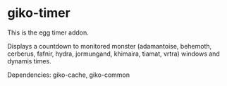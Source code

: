 # giko-timer

This is the egg timer addon.

Displays a countdown to monitored monster (adamantoise, behemoth, cerberus, fafnir, hydra, jormungand, khimaira, tiamat, vrtra) windows and dynamis times.

Dependencies: giko-cache, giko-common
